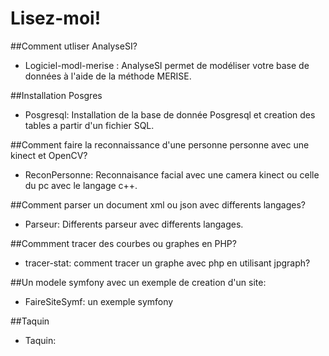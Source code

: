 # Lisez-moi!

##Comment utliser AnalyseSI?
* Logiciel-modl-merise : AnalyseSI permet de modéliser votre base de données à l'aide de la méthode MERISE.

##Installation Posgres
* Posgresql: Installation de la base de donnée Posgresql et creation des tables a partir d'un fichier SQL.

##Comment faire la reconnaissance d'une personne personne avec une kinect et OpenCV?
* ReconPersonne: Reconnaisance facial avec une camera kinect ou celle du pc avec le langage c++.

##Comment parser un document xml ou json avec differents langages?
* Parseur: Differents parseur avec differents langages.

##Commment tracer des courbes ou graphes en PHP?
* tracer-stat: comment tracer un graphe avec php en utilisant jpgraph?

##Un modele symfony avec un exemple de creation d'un site:
* FaireSiteSymf: un exemple symfony

##Taquin
* Taquin: 

##
